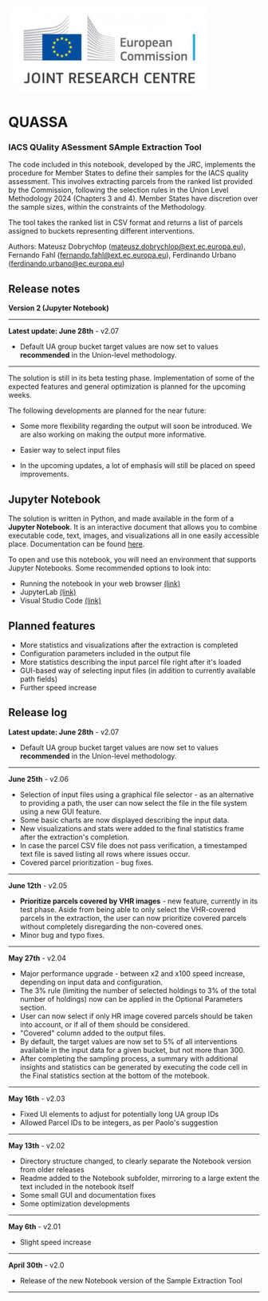<div>
<img src="images/jrc_ec_logo.jpg" width="400"/>
</div>

# **QUASSA**
### IACS **QU**ality **AS**essment **SA**mple Extraction Tool

The code included in this notebook, developed by the JRC, implements the procedure for Member States to define their samples for the IACS quality assessment. This involves extracting parcels from the ranked list provided by the Commission, following the selection rules in the Union Level Methodology 2024 (Chapters 3 and 4). Member States have discretion over the sample sizes, within the constraints of the Methodology.

The tool takes the ranked list in CSV format and returns a list of parcels assigned to buckets representing different interventions.

Authors: Mateusz Dobrychłop (mateusz.dobrychlop@ext.ec.europa.eu), Fernando Fahl (fernando.fahl@ext.ec.europa.eu), Ferdinando Urbano (ferdinando.urbano@ec.europa.eu)

## Release notes

**Version 2 (Jupyter Notebook)**

---
**Latest update: June 28th** - v2.07
* Default UA group bucket target values are now set to values **recommended** in the Union-level methodology.
---

The solution is still in its beta testing phase. Implementation of some of the expected features and general optimization is planned for the upcoming weeks.

The following developments are planned for the near future:

* Some more flexibility regarding the output will soon be introduced. We are also working on making the output more informative.

* Easier way to select input files

* In the upcoming updates, a lot of emphasis will still be placed on speed improvements.

## Jupyter Notebook

The solution is written in Python, and made available in the form of a **Jupyter Notebook**. It is an interactive document that allows you to combine executable code, text, images, and visualizations all in one easily accessible place. Documentation can be found [here](https://docs.jupyter.org/en/latest/).

To open and use this notebook, you will need an environment that supports Jupyter Notebooks. Some recommended options to look into:
* Running the notebook in your web browser [(link)](https://docs.jupyter.org/en/latest/running.html)
* JupyterLab [(link)](https://jupyterlab.readthedocs.io/en/latest/)
* Visual Studio Code [(link)](https://code.visualstudio.com/download)

## Planned features

* More statistics and visualizations after the extraction is completed
* Configuration parameters included in the output file
* More statistics describing the input parcel file right after it's loaded
* GUI-based way of selecting input files (in addition to currently available path fields)
* Further speed increase

## Release log
**Latest update: June 28th** - v2.07
* Default UA group bucket target values are now set to values **recommended** in the Union-level methodology.
---
**June 25th** - v2.06
* Selection of input files using a graphical file selector - as an alternative to providing a path, the user can now select the file in the file system using a new GUI feature.
* Some basic charts are now displayed describing the input data.
* New visualizations and stats were added to the final statistics frame after the extraction's completion.
* In case the parcel CSV file does not pass verification, a timestamped text file is saved listing all rows where issues occur.
* Covered parcel prioritization - bug fixes.
---
**June 12th** - v2.05
* **Prioritize parcels covered by VHR images** - new feature, currently in its test phase. Aside from being able to only select the VHR-covered parcels in the extraction, the user can now prioritize covered parcels without completely disregarding the non-covered ones.
* Minor bug and typo fixes.
---
**May 27th** - v2.04
* Major performance upgrade - between x2 and x100 speed increase, depending on input data and configuration.
* The 3% rule (limiting the number of selected holdings to 3% of the total number of holdings) now can be applied in the Optional Parameters section.
* User can now select if only HR image covered parcels should be taken into account, or if all of them should be considered.
* "Covered" column added to the output files.
* By default, the target values are now set to 5% of all interventions available in the input data for a given bucket, but not more than 300.
* After completing the sampling process, a summary with additional insights and statistics can be generated by executing the code cell in the Final statistics section at the bottom of the motebook.
---
**May 16th** - v2.03
* Fixed UI elements to adjust for potentially long UA group IDs
* Allowed Parcel IDs to be integers, as per Paolo's suggestion
---
**May 13th** - v2.02
* Directory structure changed, to clearly separate the Notebook version from older releases
* Readme added to the Notebook subfolder, mirroring to a large extent the text included in the notebook itself
* Some small GUI and documentation fixes
* Some optimization developments
---
**May 6th** - v2.01
* Slight speed increase
---
**April 30th** - v2.0
* Release of the new Notebook version of the Sample Extraction Tool
---


